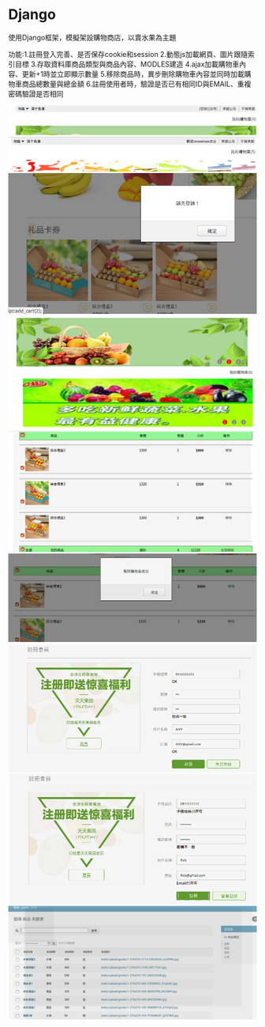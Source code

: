 # Django

使用Django框架，模擬架設購物商店，以賣水果為主題

功能:1.註冊登入完善、是否保存cookie和session
2.動態js加載網頁、圖片跟隨索引目標
3.存取資料庫商品類型與商品內容、MODLES建造
4.ajax加載購物車內容、更新+1時並立即顯示數量
5.移除商品時，異步刪除購物車內容並同時加載購物車商品總數量與總金額
6.註冊使用者時，驗證是否已有相同ID與EMAIL、重複密碼驗證是否相同
     
<img src='https://github.com/huihuiman/Django/blob/master/Django%E5%9C%96%E7%89%87/d1.jpg'>
<img src='https://github.com/huihuiman/Django/blob/master/Django%E5%9C%96%E7%89%87/d2.jpg'>
<img src='https://github.com/huihuiman/Django/blob/master/Django%E5%9C%96%E7%89%87/d3.jpg'>
<img src='https://github.com/huihuiman/Django/blob/master/Django%E5%9C%96%E7%89%87/d4.jpg'>
<img src='https://github.com/huihuiman/Django/blob/master/Django%E5%9C%96%E7%89%87/d5.jpg'>
<img src='https://github.com/huihuiman/Django/blob/master/Django%E5%9C%96%E7%89%87/d6.jpg'>
<img src='https://github.com/huihuiman/Django/blob/master/Django%E5%9C%96%E7%89%87/d7.jpg'>
<img src='https://github.com/huihuiman/Django/blob/master/Django%E5%9C%96%E7%89%87/d8.jpg'>
<img src='https://github.com/huihuiman/Django/blob/master/Django%E5%9C%96%E7%89%87/d9.jpg'>
<img src='https://github.com/huihuiman/Django/blob/master/Django%E5%9C%96%E7%89%87/d10.jpg'>
